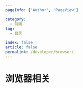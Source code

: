 ```yaml
---
pageInfo: ['Author', 'PageView']

category:
  - 前端
tag:
  - 目录

index: false
article: false
permalink: /developer/browser/
---
```


# 浏览器相关


<Catalog base='/developer/web/' />
